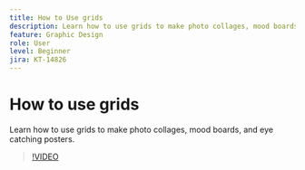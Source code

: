 ```yaml
---
title: How to Use grids
description: Learn how to use grids to make photo collages, mood boards, and eye catching posters
feature: Graphic Design 
role: User
level: Beginner
jira: KT-14826
---
```

# How to use grids

Learn how to use grids to make photo collages, mood boards, and eye catching posters.

>[!VIDEO](https://video.tv.adobe.com/v/3426934?quality=12&learn=on&hidetitle=true)
